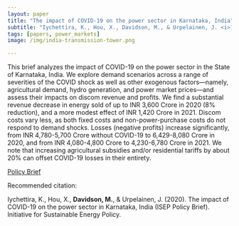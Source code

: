```yaml
---
layout: paper
title: "The impact of COVID-19 on the power sector in Karnataka, India"
subtitle: "Iychettira, K., Hou, X., Davidson, M., & Urpelainen, J. <i>Initiative for Sustainable Energy Policy</i>."
tags: [papers, power_markets]
image: /img/india-transmission-tower.png

---
```


This brief analyzes the impact of COVID-19 on the power sector in the State of Karnataka, India. We explore demand scenarios across a range of severities of the COVID shock as well as other exogenous factors—namely, agricultural demand, hydro generation, and power market prices—and assess their impacts on discom revenue and profits. We find a substantial revenue decrease in energy sold of up to INR 3,600 Crore in 2020 (8% reduction), and a more modest effect of INR 1,420 Crore in 2021. Discom costs vary less, as both fixed costs and non-power-purchase costs do not respond to demand shocks. Losses (negative profits) increase significantly, from INR 4,780-5,700 Crore without COVID-19 to 6,429-8,080 Crore in 2020, and from INR 4,080-4,800 Crore to 4,230-6,780 Crore in 2021. We note that increasing agricultural subsidies and/or residential tariffs by about 20% can offset COVID-19 losses in their entirety.

[Policy Brief](https://sais-isep.org/wp-content/uploads/2020/09/The-Impact-Of-Covid-19-On-The-Power-Sector-In-Karnataka-India.pdf)

Recommended citation:

Iychettira, K., Hou, X., **Davidson, M.**, & Urpelainen, J. (2020). The impact of COVID-19 on the power sector in Karnataka, India (ISEP Policy Brief). Initiative for Sustainable Energy Policy.


